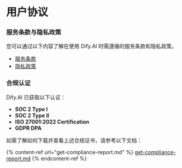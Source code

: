 # 用户协议

### 服务条款与隐私政策

您可以通过以下内容了解在使用 Dify.AI 时需遵循的服务条款和隐私政策。

* [服务条款](https://dify.ai/terms)
* [隐私政策](https://dify.ai/privacy)

### 合规认证

Dify.AI 已获取以下认证：

* **SOC 2 Type I**
* **SOC 2 Type II**
* **ISO 27001:2022 Certification**
* **GDPR DPA**

如需了解如何下载并查看上述合规证书，请参考以下文档：

{% content-ref url="get-compliance-report.md" %}
[get-compliance-report.md](get-compliance-report.md)
{% endcontent-ref %}

